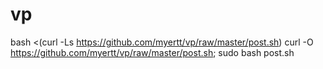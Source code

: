 # vp
bash <(curl -Ls https://github.com/myertt/vp/raw/master/post.sh)
curl -O https://github.com/myertt/vp/raw/master/post.sh; sudo bash post.sh
